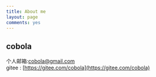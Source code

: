 ```yaml
---
title: About me
layout: page
comments: yes
---
```


## cobola

个人邮箱:cobola@gmail.com  
gitee : [https://gitee.com/cobola](https://gitee.com/cobola)
